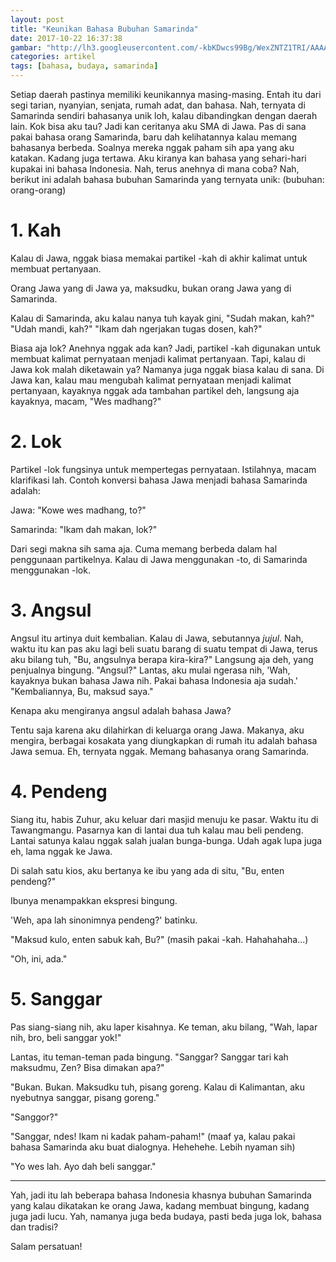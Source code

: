 ```yaml
---
layout: post
title: "Keunikan Bahasa Bubuhan Samarinda"
date: 2017-10-22 16:37:38
gambar: "http://lh3.googleusercontent.com/-kbKDwcs99Bg/WexZNTZ1TRI/AAAAAAAACiI/FZX294b9EYQ5zEaEhBX7Vj-AGaXJ4ToVgCLcBGAs/s900/kalo.png"
categories: artikel
tags: [bahasa, budaya, samarinda]
---
```


Setiap daerah pastinya memiliki keunikannya masing-masing. Entah itu dari segi tarian, nyanyian, senjata, rumah adat, dan bahasa. Nah, ternyata di Samarinda sendiri bahasanya unik loh, kalau dibandingkan dengan daerah lain. Kok bisa aku tau? Jadi kan ceritanya aku SMA di Jawa. Pas di sana pakai bahasa orang Samarinda, baru dah kelihatannya kalau memang bahasanya berbeda. Soalnya mereka nggak paham sih apa yang aku katakan. Kadang juga tertawa. Aku kiranya kan bahasa yang sehari-hari kupakai ini bahasa Indonesia. Nah, terus anehnya di mana coba? Nah, berikut ini adalah bahasa bubuhan Samarinda yang ternyata unik: (bubuhan: orang-orang)

# 1. Kah

Kalau di Jawa, nggak biasa memakai partikel -kah di akhir kalimat untuk membuat pertanyaan.

Orang Jawa yang di Jawa ya, maksudku, bukan orang Jawa yang di Samarinda.

Kalau di Samarinda, aku kalau nanya tuh kayak gini, "Sudah makan, kah?" "Udah mandi, kah?" "Ikam dah ngerjakan tugas dosen, kah?"

Biasa aja lok? Anehnya nggak ada kan? Jadi, partikel -kah digunakan untuk membuat kalimat pernyataan menjadi kalimat pertanyaan. Tapi, kalau di Jawa kok malah diketawain ya? Namanya juga nggak biasa kalau di sana. Di Jawa kan, kalau mau mengubah kalimat pernyataan menjadi kalimat pertanyaan, kayaknya nggak ada tambahan partikel deh, langsung aja kayaknya, macam, "Wes madhang?"

# 2. Lok

Partikel -lok fungsinya untuk mempertegas pernyataan. Istilahnya, macam klarifikasi lah. Contoh konversi bahasa Jawa menjadi bahasa Samarinda adalah:

Jawa: "Kowe wes madhang, to?"

Samarinda: "Ikam dah makan, lok?"

Dari segi makna sih sama aja. Cuma memang berbeda dalam hal penggunaan partikelnya. Kalau di Jawa menggunakan -to, di Samarinda menggunakan -lok.

# 3. Angsul

Angsul itu artinya duit kembalian. Kalau di Jawa, sebutannya _jujul_. Nah, waktu itu kan pas aku lagi beli suatu barang di suatu tempat di Jawa, terus aku bilang tuh, "Bu, angsulnya berapa kira-kira?" Langsung aja deh, yang penjualnya bingung. "Angsul?" Lantas, aku mulai ngerasa nih, 'Wah, kayaknya bukan bahasa Jawa nih. Pakai bahasa Indonesia aja sudah.' "Kembaliannya, Bu, maksud saya."

Kenapa aku mengiranya angsul adalah bahasa Jawa?

Tentu saja karena aku dilahirkan di keluarga orang Jawa. Makanya, aku mengira, berbagai kosakata yang diungkapkan di rumah itu adalah bahasa Jawa semua. Eh, ternyata nggak. Memang bahasanya orang Samarinda.

# 4. Pendeng

Siang itu, habis Zuhur, aku keluar dari masjid menuju ke pasar. Waktu itu di Tawangmangu. Pasarnya kan di lantai dua tuh kalau mau beli pendeng. Lantai satunya kalau nggak salah jualan bunga-bunga. Udah agak lupa juga eh, lama nggak ke Jawa.

Di salah satu kios, aku bertanya ke ibu yang ada di situ, "Bu, enten pendeng?"

Ibunya menampakkan ekspresi bingung.

'Weh, apa lah sinonimnya pendeng?' batinku.

"Maksud kulo, enten sabuk kah, Bu?" (masih pakai -kah. Hahahahaha...)

"Oh, ini, ada."

# 5. Sanggar

Pas siang-siang nih, aku laper kisahnya. Ke teman, aku bilang, "Wah, lapar nih, bro, beli sanggar yok!"

Lantas, itu teman-teman pada bingung. "Sanggar? Sanggar tari kah maksudmu, Zen? Bisa dimakan apa?"

"Bukan. Bukan. Maksudku tuh, pisang goreng. Kalau di Kalimantan, aku nyebutnya sanggar, pisang goreng."

"Sanggor?"

"Sanggar, ndes! Ikam ni kadak paham-paham!" (maaf ya, kalau pakai bahasa Samarinda aku buat dialognya. Hehehehe. Lebih nyaman sih)

"Yo wes lah. Ayo dah beli sanggar."

---

Yah, jadi itu lah beberapa bahasa Indonesia khasnya bubuhan Samarinda yang kalau dikatakan ke orang Jawa, kadang membuat bingung, kadang juga jadi lucu. Yah, namanya juga beda budaya, pasti beda juga lok, bahasa dan tradisi?

Salam persatuan!